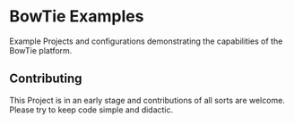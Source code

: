 # BowTie Examples

Example Projects and configurations demonstrating the capabilities of the BowTie
platform.

## Contributing

This Project is in an early stage and contributions of all sorts are welcome.
Please try to keep code simple and didactic.
